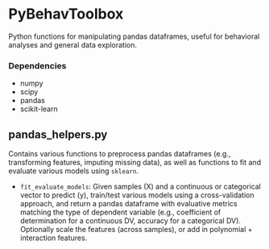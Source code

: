 # PyBehavToolbox
Python functions for manipulating pandas dataframes, useful for behavioral analyses and 
general data exploration.

### Dependencies
- numpy
- scipy
- pandas
- scikit-learn

## pandas_helpers.py
Contains various functions to preprocess pandas dataframes (e.g., transforming features, imputing missing data), as well as functions to fit and evaluate various models using `sklearn`. 

- `fit_evaluate_models`: Given samples (X) and a continuous or categorical vector to predict (y), train/test various models using a cross-validation approach, and return a pandas dataframe with evaluative metrics matching the type of dependent variable (e.g., coefficient of determination for a continuous DV, accuracy for a categorical DV). Optionally scale the features (across samples), or add in polynomial + interaction features.

